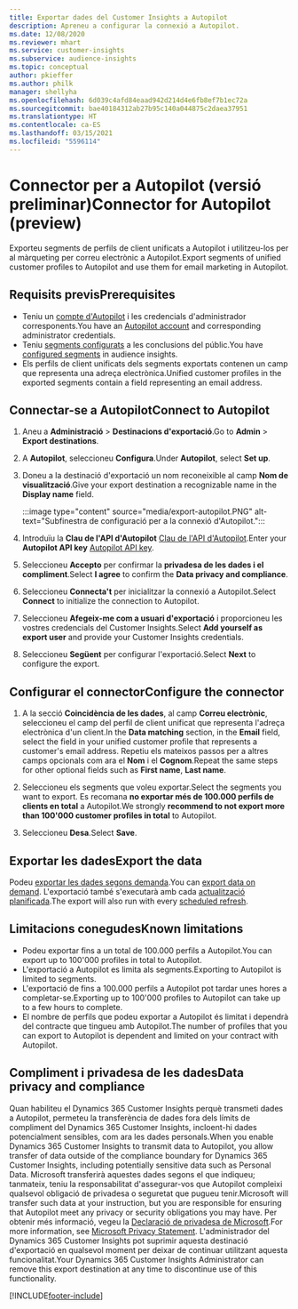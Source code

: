 ```yaml
---
title: Exportar dades del Customer Insights a Autopilot
description: Apreneu a configurar la connexió a Autopilot.
ms.date: 12/08/2020
ms.reviewer: mhart
ms.service: customer-insights
ms.subservice: audience-insights
ms.topic: conceptual
author: pkieffer
ms.author: philk
manager: shellyha
ms.openlocfilehash: 6d039c4afd84eaad942d214d4e6fb8ef7b1ec72a
ms.sourcegitcommit: bae40184312ab27b95c140a044875c2daea37951
ms.translationtype: HT
ms.contentlocale: ca-ES
ms.lasthandoff: 03/15/2021
ms.locfileid: "5596114"
---
```

# <a name="connector-for-autopilot-preview"></a><span data-ttu-id="a20fb-103">Connector per a Autopilot (versió preliminar)</span><span class="sxs-lookup"><span data-stu-id="a20fb-103">Connector for Autopilot (preview)</span></span>

<span data-ttu-id="a20fb-104">Exporteu segments de perfils de client unificats a Autopilot i utilitzeu-los per al màrqueting per correu electrònic a Autopilot.</span><span class="sxs-lookup"><span data-stu-id="a20fb-104">Export segments of unified customer profiles to Autopilot and use them for email marketing in Autopilot.</span></span> 

## <a name="prerequisites"></a><span data-ttu-id="a20fb-105">Requisits previs</span><span class="sxs-lookup"><span data-stu-id="a20fb-105">Prerequisites</span></span>

-   <span data-ttu-id="a20fb-106">Teniu un [compte d'Autopilot](https://www.autopilothq.com/) i les credencials d'administrador corresponents.</span><span class="sxs-lookup"><span data-stu-id="a20fb-106">You have an [Autopilot account](https://www.autopilothq.com/) and corresponding administrator credentials.</span></span>
-   <span data-ttu-id="a20fb-107">Teniu [segments configurats](segments.md) a les conclusions del públic.</span><span class="sxs-lookup"><span data-stu-id="a20fb-107">You have [configured segments](segments.md) in audience insights.</span></span>
-   <span data-ttu-id="a20fb-108">Els perfils de client unificats dels segments exportats contenen un camp que representa una adreça electrònica.</span><span class="sxs-lookup"><span data-stu-id="a20fb-108">Unified customer profiles in the exported segments contain a field representing an email address.</span></span>

## <a name="connect-to-autopilot"></a><span data-ttu-id="a20fb-109">Connectar-se a Autopilot</span><span class="sxs-lookup"><span data-stu-id="a20fb-109">Connect to Autopilot</span></span>

1. <span data-ttu-id="a20fb-110">Aneu a **Administració** > **Destinacions d'exportació**.</span><span class="sxs-lookup"><span data-stu-id="a20fb-110">Go to **Admin** > **Export destinations**.</span></span>

1. <span data-ttu-id="a20fb-111">A **Autopilot**, seleccioneu **Configura**.</span><span class="sxs-lookup"><span data-stu-id="a20fb-111">Under **Autopilot**, select **Set up**.</span></span>

1. <span data-ttu-id="a20fb-112">Doneu a la destinació d'exportació un nom reconeixible al camp **Nom de visualització**.</span><span class="sxs-lookup"><span data-stu-id="a20fb-112">Give your export destination a recognizable name in the **Display name** field.</span></span>

   :::image type="content" source="media/export-autopilot.PNG" alt-text="Subfinestra de configuració per a la connexió d'Autopilot.":::

1. <span data-ttu-id="a20fb-114">Introduïu la **Clau de l'API d'Autopilot** [Clau de l'API d'Autopilot](https://autopilot.docs.apiary.io/#).</span><span class="sxs-lookup"><span data-stu-id="a20fb-114">Enter your **Autopilot API key** [Autopilot API key](https://autopilot.docs.apiary.io/#).</span></span>

1. <span data-ttu-id="a20fb-115">Seleccioneu **Accepto** per confirmar la **privadesa de les dades i el compliment**.</span><span class="sxs-lookup"><span data-stu-id="a20fb-115">Select **I agree** to confirm the **Data privacy and compliance**.</span></span>

1. <span data-ttu-id="a20fb-116">Seleccioneu **Connecta't** per inicialitzar la connexió a Autopilot.</span><span class="sxs-lookup"><span data-stu-id="a20fb-116">Select **Connect** to initialize the connection to Autopilot.</span></span>

1. <span data-ttu-id="a20fb-117">Seleccioneu **Afegeix-me com a usuari d'exportació** i proporcioneu les vostres credencials del Customer Insights.</span><span class="sxs-lookup"><span data-stu-id="a20fb-117">Select **Add yourself as export user** and provide your Customer Insights credentials.</span></span>

1. <span data-ttu-id="a20fb-118">Seleccioneu **Següent** per configurar l'exportació.</span><span class="sxs-lookup"><span data-stu-id="a20fb-118">Select **Next** to configure the export.</span></span>

## <a name="configure-the-connector"></a><span data-ttu-id="a20fb-119">Configurar el connector</span><span class="sxs-lookup"><span data-stu-id="a20fb-119">Configure the connector</span></span>

1. <span data-ttu-id="a20fb-120">A la secció **Coincidència de les dades**, al camp **Correu electrònic**, seleccioneu el camp del perfil de client unificat que representa l'adreça electrònica d'un client.</span><span class="sxs-lookup"><span data-stu-id="a20fb-120">In the **Data matching** section, in the **Email** field, select the field in your unified customer profile that represents a customer's email address.</span></span> <span data-ttu-id="a20fb-121">Repetiu els mateixos passos per a altres camps opcionals com ara el **Nom** i el **Cognom**.</span><span class="sxs-lookup"><span data-stu-id="a20fb-121">Repeat the same steps for other optional fields such as **First name**, **Last name**.</span></span>

1. <span data-ttu-id="a20fb-122">Seleccioneu els segments que voleu exportar.</span><span class="sxs-lookup"><span data-stu-id="a20fb-122">Select the segments you want to export.</span></span> <span data-ttu-id="a20fb-123">Es recomana **no exportar més de 100.000 perfils de clients en total** a Autopilot.</span><span class="sxs-lookup"><span data-stu-id="a20fb-123">We strongly **recommend to not export more than 100'000 customer profiles in total** to Autopilot.</span></span> 

1. <span data-ttu-id="a20fb-124">Seleccioneu **Desa**.</span><span class="sxs-lookup"><span data-stu-id="a20fb-124">Select **Save**.</span></span>

## <a name="export-the-data"></a><span data-ttu-id="a20fb-125">Exportar les dades</span><span class="sxs-lookup"><span data-stu-id="a20fb-125">Export the data</span></span>

<span data-ttu-id="a20fb-126">Podeu [exportar les dades segons demanda](export-destinations.md).</span><span class="sxs-lookup"><span data-stu-id="a20fb-126">You can [export data on demand](export-destinations.md).</span></span> <span data-ttu-id="a20fb-127">L'exportació també s'executarà amb cada [actualització planificada](system.md#schedule-tab).</span><span class="sxs-lookup"><span data-stu-id="a20fb-127">The export will also run with every [scheduled refresh](system.md#schedule-tab).</span></span>

## <a name="known-limitations"></a><span data-ttu-id="a20fb-128">Limitacions conegudes</span><span class="sxs-lookup"><span data-stu-id="a20fb-128">Known limitations</span></span>

- <span data-ttu-id="a20fb-129">Podeu exportar fins a un total de 100.000 perfils a Autopilot.</span><span class="sxs-lookup"><span data-stu-id="a20fb-129">You can export up to 100'000 profiles in total to Autopilot.</span></span>
- <span data-ttu-id="a20fb-130">L'exportació a Autopilot es limita als segments.</span><span class="sxs-lookup"><span data-stu-id="a20fb-130">Exporting to Autopilot is limited to segments.</span></span>
- <span data-ttu-id="a20fb-131">L'exportació de fins a 100.000 perfils a Autopilot pot tardar unes hores a completar-se.</span><span class="sxs-lookup"><span data-stu-id="a20fb-131">Exporting up to 100'000 profiles to Autopilot can take up to a few hours to complete.</span></span> 
- <span data-ttu-id="a20fb-132">El nombre de perfils que podeu exportar a Autopilot és limitat i dependrà del contracte que tingueu amb Autopilot.</span><span class="sxs-lookup"><span data-stu-id="a20fb-132">The number of profiles that you can export to Autopilot is dependent and limited on your contract with Autopilot.</span></span>

## <a name="data-privacy-and-compliance"></a><span data-ttu-id="a20fb-133">Compliment i privadesa de les dades</span><span class="sxs-lookup"><span data-stu-id="a20fb-133">Data privacy and compliance</span></span>

<span data-ttu-id="a20fb-134">Quan habiliteu el Dynamics 365 Customer Insights perquè transmeti dades a Autopilot, permeteu la transferència de dades fora dels límits de compliment del Dynamics 365 Customer Insights, incloent-hi dades potencialment sensibles, com ara les dades personals.</span><span class="sxs-lookup"><span data-stu-id="a20fb-134">When you enable Dynamics 365 Customer Insights to transmit data to Autopilot, you allow transfer of data outside of the compliance boundary for Dynamics 365 Customer Insights, including potentially sensitive data such as Personal Data.</span></span> <span data-ttu-id="a20fb-135">Microsoft transferirà aquestes dades segons el que indiqueu; tanmateix, teniu la responsabilitat d'assegurar-vos que Autopilot compleixi qualsevol obligació de privadesa o seguretat que pugueu tenir.</span><span class="sxs-lookup"><span data-stu-id="a20fb-135">Microsoft will transfer such data at your instruction, but you are responsible for ensuring that Autopilot meet any privacy or security obligations you may have.</span></span> <span data-ttu-id="a20fb-136">Per obtenir més informació, vegeu la [Declaració de privadesa de Microsoft](https://go.microsoft.com/fwlink/?linkid=396732).</span><span class="sxs-lookup"><span data-stu-id="a20fb-136">For more information, see [Microsoft Privacy Statement](https://go.microsoft.com/fwlink/?linkid=396732).</span></span>
<span data-ttu-id="a20fb-137">L'administrador del Dynamics 365 Customer Insights pot suprimir aquesta destinació d'exportació en qualsevol moment per deixar de continuar utilitzant aquesta funcionalitat.</span><span class="sxs-lookup"><span data-stu-id="a20fb-137">Your Dynamics 365 Customer Insights Administrator can remove this export destination at any time to discontinue use of this functionality.</span></span>


[!INCLUDE[footer-include](../includes/footer-banner.md)]